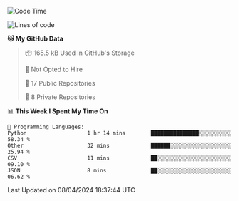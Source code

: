 <!--START_SECTION:waka-->
![Code Time](http://img.shields.io/badge/Code%20Time-876%20hrs%206%20mins-blue)

![Lines of code](https://img.shields.io/badge/From%20Hello%20World%20I%27ve%20Written-207.7%20thousand%20lines%20of%20code-blue)

**🐱 My GitHub Data** 

> 📦 165.5 kB Used in GitHub's Storage 
 > 
> 🚫 Not Opted to Hire
 > 
> 📜 17 Public Repositories 
 > 
> 🔑 8 Private Repositories 
 > 
📊 **This Week I Spent My Time On** 

```text
💬 Programming Languages: 
Python                   1 hr 14 mins        ███████████████░░░░░░░░░░   58.34 % 
Other                    32 mins             ██████░░░░░░░░░░░░░░░░░░░   25.94 % 
CSV                      11 mins             ██░░░░░░░░░░░░░░░░░░░░░░░   09.10 % 
JSON                     8 mins              ██░░░░░░░░░░░░░░░░░░░░░░░   06.62 % 
```


 Last Updated on 08/04/2024 18:37:44 UTC
<!--END_SECTION:waka-->

